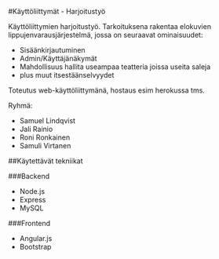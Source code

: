 #Käyttöliittymät - Harjoitustyö

Käyttöliittymien harjoitustyö. Tarkoituksena rakentaa elokuvien lippujenvarausjärjestelmä, jossa on seuraavat ominaisuudet:

- Sisäänkirjautuminen
- Admin/Käyttäjänäkymät
- Mahdollisuus hallita useampaa teatteria joissa useita saleja
- plus muut itsestäänselvyydet

Toteutus web-käyttöliittymänä, hostaus esim herokussa tms.

Ryhmä:

- Samuel Lindqvist
- Jali Rainio
- Roni Ronkainen
- Samuli Virtanen

##Käytettävät tekniikat

###Backend

- Node.js
- Express
- MySQL

###Frontend

- Angular.js
- Bootstrap
